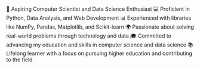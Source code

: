 🌟 Aspiring Computer Scientist and Data Science Enthusiast
💻 Proficient in Python, Data Analysis, and Web Development
📊 Experienced with libraries like NumPy, Pandas, Matplotlib, and Scikit-learn
🌍 Passionate about solving real-world problems through technology and data
🎓 Committed to advancing my education and skills in computer science and data science
📚 Lifelong learner with a focus on pursuing higher education and contributing to the field
